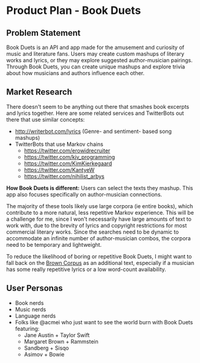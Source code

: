 # Product Plan - Book Duets

## Problem Statement
Book Duets is an API and app made for the amusement and curiosity of music and literature fans. Users may create custom mashups of literary works and lyrics, or they may explore suggested author-musician pairings. Through Book Duets, you can create unique mashups and explore trivia about how musicians and authors influence each other.   

## Market Research
There doesn't seem to be anything out there that smashes book excerpts and lyrics together. Here are some related services and TwitterBots out there that use similar concepts:
-  http://writerbot.com/lyrics (Genre- and sentiment- based song mashups)
- TwitterBots that use Markov chains
  - https://twitter.com/erowidrecruiter
  - https://twitter.com/kjv_programming
  - https://twitter.com/KimKierkegaard
  - https://twitter.com/KantyeW
  - https://twitter.com/nihilist_arbys


**How Book Duets is different:** Users can select the texts they mashup. This app also focuses specifically on author-musician connections.

The majority of these tools likely use large corpora (ie entire books), which contribute to a more natural, less repetitive Markov experience. This will be a challenge for me, since I won't necessarily have large amounts of text to work with, due to the brevity of lyrics and copyright restrictions for most commercial literary works. Since the searches need to be dynamic to accommodate an infinite number of author-musician combos, the corpora need to be temporary and lightweight.

To reduce the likelihood of boring or repetitive Book Duets, I might want to fall back on the [Brown Corpus](https://en.wikipedia.org/wiki/Brown_Corpus) as an additional text, especially if a musician has some really repetitive lyrics or a low word-count availability.  

## User Personas

  - Book nerds
  - Music nerds
  - Language nerds
  - Folks like @acmei who just want to see the world burn with Book Duets featuring:
    - Jane Austin + Taylor Swift
    - Margaret Brown + Rammstein
    - Sandberg + Sisqo
    - Asimov + Bowie
